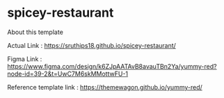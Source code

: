 # spicey-restaurant

About this template

Actual Link : https://sruthips18.github.io/spicey-restaurant/

Figma Link : https://www.figma.com/design/k6ZJpAATAvB8avauTBn2Ya/yummy-red?node-id=39-2&t=UwC7M6skMMottwFU-1

Reference template link : https://themewagon.github.io/yummy-red/